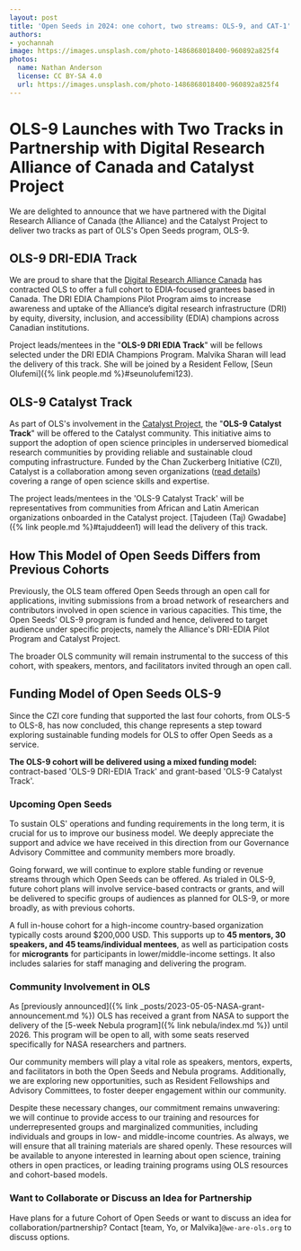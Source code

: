 ```yaml
---
layout: post
title: 'Open Seeds in 2024: one cohort, two streams: OLS-9, and CAT-1'
authors:
- yochannah
image: https://images.unsplash.com/photo-1486868018400-960892a825f4
photos:
  name: Nathan Anderson
  license: CC BY-SA 4.0
  url: https://images.unsplash.com/photo-1486868018400-960892a825f4
---
```


# OLS-9 Launches with Two Tracks in Partnership with Digital Research Alliance of Canada and Catalyst Project

We are delighted to announce that we have partnered with the Digital Research Alliance of Canada (the Alliance) and the Catalyst Project to deliver two tracks as part of OLS's Open Seeds program, OLS-9.

## OLS-9 DRI-EDIA Track

We are proud to share that the [Digital Research Alliance Canada](https://alliancecan.ca/en/funding-opportunities/dri-edia-champions-pilot-program) has contracted OLS to offer a full cohort to EDIA-focused grantees based in Canada.
The DRI EDIA Champions Pilot Program aims to increase awareness and uptake of the Alliance’s digital research infrastructure (DRI) by equity, diversity, inclusion, and accessibility (EDIA) champions across Canadian institutions.

Project leads/mentees in the "**OLS-9 DRI EDIA Track**" will be fellows selected under the DRI EDIA Champions Program.
Malvika Sharan will lead the delivery of this track. She will be joined by a Resident Fellow, [Seun Olufemi]({% link people.md %}#seunolufemi123). 

## OLS-9 Catalyst Track

As part of OLS's involvement in the [Catalyst Project](https://catalystproject.cloud/training.html), the "**OLS-9 Catalyst Track**" will be offered to the Catalyst community. 
This initiative aims to support the adoption of open science principles in underserved biomedical research communities by providing reliable and sustainable cloud computing infrastructure.
Funded by the Chan Zuckerberg Initiative (CZI), Catalyst is a collaboration among seven organizations ([read details](https://catalystproject.cloud/#)) covering a range of open science skills and expertise.

The project leads/mentees in the 'OLS-9 Catalyst Track' will be representatives from communities from African and Latin American organizations onboarded in the Catalyst project.
[Tajudeen (Taj) Gwadabe]({% link people.md %}#tajuddeen1) will lead the delivery of this track.

## How This Model of Open Seeds Differs from Previous Cohorts

Previously, the OLS team offered Open Seeds through an open call for applications, inviting submissions from a broad network of researchers and contributors involved in open science in various capacities.
This time, the Open Seeds' OLS-9 program is funded and hence, delivered to target audience under specific projects, namely the Alliance's DRI-EDIA Pilot Program and Catalyst Project.

The broader OLS community will remain instrumental to the success of this cohort, with speakers, mentors, and facilitators invited through an open call.

## Funding Model of Open Seeds OLS-9

Since the CZI core funding that supported the last four cohorts, from OLS-5 to OLS-8, has now concluded, this change represents a step toward exploring sustainable funding models for OLS to offer Open Seeds as a service.

**The OLS-9 cohort will be delivered using a mixed funding model:** contract-based 'OLS-9 DRI-EDIA Track' and grant-based 'OLS-9 Catalyst Track'.

### Upcoming Open Seeds

To sustain OLS' operations and funding requirements in the long term, it is crucial for us to improve our business model.
We deeply appreciate the support and advice we have received in this direction from our Governance Advisory Committee and community members more broadly.

Going forward, we will continue to explore stable funding or revenue streams through which Open Seeds can be offered.
As trialed in OLS-9, future cohort plans will involve service-based contracts or grants, and will be delivered to specific groups of audiences as planned for OLS-9, or more broadly, as with previous cohorts.

A full in-house cohort for a high-income country-based organization typically costs around $200,000 USD. This supports up to **45 mentors, 30 speakers, and 45 teams/individual mentees**, as well as participation costs for **microgrants** for participants in lower/middle-income settings. It also includes salaries for staff managing and delivering the program.

### Community Involvement in OLS

As [previously announced]({% link _posts/2023-05-05-NASA-grant-announcement.md %}) OLS has received a grant from NASA to support the delivery of the [5-week Nebula program]({% link nebula/index.md %}) until 2026. This program will be open to all, with some seats reserved specifically for NASA researchers and partners.

Our community members will play a vital role as speakers, mentors, experts, and facilitators in both the Open Seeds and Nebula programs. Additionally, we are exploring new opportunities, such as Resident Fellowships and Advisory Committees, to foster deeper engagement within our community.

Despite these necessary changes, our commitment remains unwavering: we will continue to provide access to our training and resources for underrepresented groups and marginalized communities, including individuals and groups in low- and middle-income countries.
As always, we will ensure that all training materials are shared openly. These resources will be available to anyone interested in learning about open science, training others in open practices, or leading training programs using OLS resources and cohort-based models.

### Want to Collaborate or Discuss an Idea for Partnership

Have plans for a future Cohort of Open Seeds or want to discuss an idea for collaboration/partnership?
Contact [team, Yo, or Malvika]`@we-are-ols.org` to discuss options.
